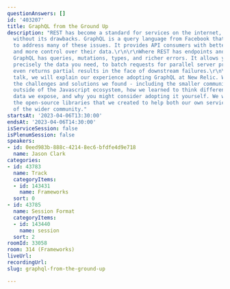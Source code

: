 ```yaml
---
questionAnswers: []
id: '403207'
title: GraphQL from the Ground Up
description: "REST has become a standard for services on the internet, but it isn't
  without its drawbacks. GraphQL is a query language from Facebook that's caught on
  to address many of these issues. It provides API consumers with better visibility
  and more control over their data.\r\n\r\nWhere REST has endpoints and status codes,
  GraphQL has queries, mutations, types, and richer errors. It allows you to ask for
  precisely the data you need, to batch requests for parallel server processing, and
  even returns partial results in the face of downstream failures.\r\n\r\nIn this
  talk, we will explain our experience adopting GraphQL at New Relic. We will discuss
  the challenges and solutions we found - including the smaller community using GraphQL
  outside of the Javascript ecosystem, how we learned to think differently about the
  data we expose, and why you might consider adopting it yourself. We will also showcase
  the open-source libraries that we created to help both our own services and those
  of the wider community."
startsAt: '2023-04-06T13:30:00'
endsAt: '2023-04-06T14:30:00'
isServiceSession: false
isPlenumSession: false
speakers:
- id: 0eed983b-888c-4214-8ec6-bfdfe4d9e718
  name: Jason Clark
categories:
- id: 43783
  name: Track
  categoryItems:
  - id: 143431
    name: Frameworks
  sort: 0
- id: 43785
  name: Session Format
  categoryItems:
  - id: 143440
    name: session
  sort: 2
roomId: 33058
room: 314 (Frameworks)
liveUrl: 
recordingUrl: 
slug: graphql-from-the-ground-up

---
```

